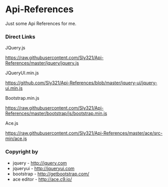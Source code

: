 Api-References
==============

Just some Api References for me.

### Direct Links
JQuery.js

https://raw.githubusercontent.com/Sly321/Api-References/master/jquery/jquery.js

JQueryUI.min.js

https://github.com/Sly321/Api-References/blob/master/jquery-ui/jquery-ui.min.js 

Bootstrap.min.js

https://raw.githubusercontent.com/Sly321/Api-References/master/bootstrap/js/bootstrap.min.js

Ace.js

https://raw.githubusercontent.com/Sly321/Api-References/master/ace/src-min/ace.js

### Copyright by
* jquery - http://jquery.com
* jqueryui - http://jqueryui.com
* bootstrap - http://getbootstrap.com/
* ace editor - http://ace.c9.io/
